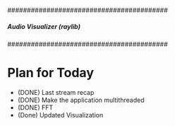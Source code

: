 #########################################
#####  Audio Visualizer (raylib) ########
#########################################

# Plan for Today
- (DONE) Last stream recap
- (DONE) Make the application multithreaded
- (DONE) FFT
- (Done) Updated Visualization
